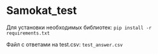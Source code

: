 # Samokat_test

Для установки необходимых библиотек: `pip install -r requirements.txt`

Файл с ответами на test.csv: `test_answer.csv`
